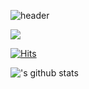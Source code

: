 ![header](https://capsule-render.vercel.app/api?type=slice&color=FD866E&height=300&section=header&text=WELCOME&fontColor=ffffff&fontSize=80&rotate=20&animation=fadeIn&reversal=false&desc=10&fontAlign=70&fontAlignY=30)

 <a href="https://www.instagram.com/my_sticalnd_34" target="_blank"><img src="https://img.shields.io/badge/Instagram-dd2a7b?style=flat-square&logo=Instagram&logoColor=white"/></a>

[![Hits](https://hits.seeyoufarm.com/api/count/incr/badge.svg?url=https://github.com/maj34%2Fhit-counter)](https://hits.seeyoufarm.com)                    

!['s github stats](https://github-readme-stats.vercel.app/api?username=아이디&show_icons=true)


<!--
**maj34/maj34** is a ✨ _special_ ✨ repository because its `README.md` (this file) appears on your GitHub profile.

Here are some ideas to get you started:

- 🔭 I’m currently working on ...
- 🌱 I’m currently learning ...
- 👯 I’m looking to collaborate on ...
- 🤔 I’m looking for help with ...
- 💬 Ask me about ...
- 📫 How to reach me: ...
- 😄 Pronouns: ...
- ⚡ Fun fact: ...
-->
